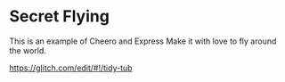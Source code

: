 # Secret Flying
This is an example of Cheero and Express
Make it with love to fly around the world.

https://glitch.com/edit/#!/tidy-tub